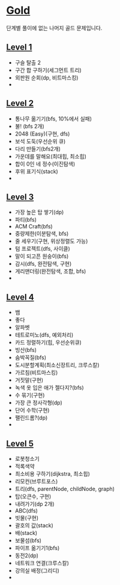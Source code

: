 # [Gold](https://www.acmicpc.net/problemset?sort=no_asc&tier=11%2C12%2C13%2C14%2C15)   
단계별 풀이에 없는 나머지 골드 문제입니다.   
## [Level 1](https://github.com/ww5702/Swift_Coding_Test/tree/main/BAEKJOON/%F0%9F%93%92%EA%B3%A8%EB%93%9C/Level%201)   
- 구슬 탈출 2
- 구간 합 구하기(세그먼트 트리)
- 외판원 순회(dp, 비트마스킹)
- 

## [Level 2](https://github.com/ww5702/Swift_Coding_Test/tree/main/BAEKJOON/%F0%9F%93%92%EA%B3%A8%EB%93%9C/Level%202)
- 통나무 옮기기(bfs, 10%에서 실패)
- 불! (bfs 2개)
- 2048 (Easy)(구현, dfs)
- 보석 도둑(우선순위 큐)
- 다리 만들기(bfs2개)
- 가운데를 말해요(최대힙, 최소힙)
- 합이 0인 네 정수(이진탐색)
- 후위 표기식(stack)
- 
## [Level 3](https://github.com/ww5702/Swift_Coding_Test/tree/main/BAEKJOON/%F0%9F%93%92%EA%B3%A8%EB%93%9C/Level%203)   
- 가장 높은 탑 쌓기(dp)
- 파티(bfs)
- ACM Craft(bfs)   
- 중량제한(이분탐색, bfs)
- 줄 세우기(구현, 위상정렬도 가능)
- 텀 프로젝트(dfs, 사이클)
- 말이 되고픈 원숭이(bfs)
- 감시(dfs, 완전탐색, 구현)
- 게리맨더링(완전탐색, 조합, bfs)
- 
## [Level 4](https://github.com/ww5702/Swift_Coding_Test/tree/main/BAEKJOON/%F0%9F%93%92%EA%B3%A8%EB%93%9C/Level%204)   
- 뱀
- 좋다
- 알파벳
- 테트로미노(dfs, 예외처리)   
- 카드 정렬하기(힙, 우선순위큐)
- 빙산(bfs)   
- 숨박꼭질(bfs)
- 도시분할계획(최소신장트리, 크루스칼)
- 가르침(비트마스킹)
- 거짓말(구현)
- 녹색 옷 입은 애가 젤다지?(bfs)
- 수 묶기(구현)
- 가장 큰 정사각형(dp)
- 단어 수학(구현)
- 팰린드롬?(dp)
- 
## [Level 5](https://github.com/ww5702/Swift_Coding_Test/tree/main/BAEKJOON/%F0%9F%93%92%EA%B3%A8%EB%93%9C/Level%205)      
- 로봇청소기
- 적록색약
- 최소비용 구하기(dijkstra, 최소힙)   
- 리모컨(브루트포스)
- 트리(dfs, parentNode, childNode, graph)
- 탑(오큰수, 구현)
- 내려가기(dp 2개)
- ABC(dfs)
- 빗물(구현)
- 괄호의 값(stack)
- 배(stack)
- 보물섬(bfs)
- 파이프 옮기기1(bfs)
- 동전2(dp)
- 네트워크 연결(크루스칼)
- 강의실 배정(그리디)
- 
